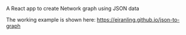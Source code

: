 A React app to create Network graph using JSON data

The working example is shown here: https://eiranling.github.io/json-to-graph
